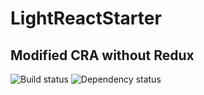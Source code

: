 # LightReactStarter
## Modified CRA without Redux
![Build status](https://travis-ci.org/Wojtek534/LightReactStarter.svg?branch=master)
![Dependency status](https://david-dm.org/wojtek534/LightReactStarter.svg)
